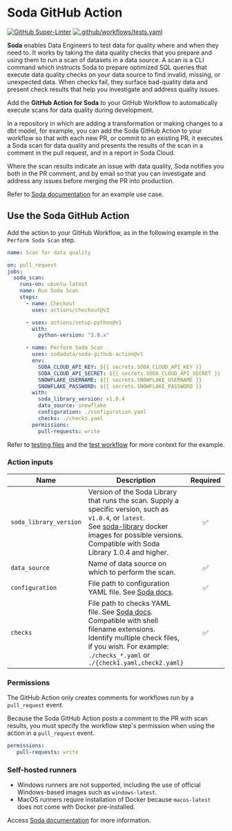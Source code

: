 # Soda GitHub Action
[![GitHub Super-Linter](https://github.com/sodadata/soda-github-action/actions/workflows/linter.yml/badge.svg)](https://github.com/marketplace/actions/super-linter)
[![.github/workflows/tests.yaml](https://github.com/sodadata/soda-github-action/actions/workflows/tests.yaml/badge.svg)](https://github.com/sodadata/soda-github-action/actions/workflows/tests.yaml)

**Soda** enables Data Engineers to test data for quality where and when they need to. It works by taking the data quality checks that you prepare and using them to run a scan of datasets in a data source. 
A scan is a CLI command which instructs Soda to prepare optimized SQL queries that execute data quality checks on your data source to find invalid, missing, or unexpected data. When checks fail, they surface bad-quality data and present check results that help you investigate and address quality issues.

Add the **GitHub Action for Soda** to your GitHub Workflow to automatically execute scans for data quality during development.

In a repository in which are adding a transformation or making changes to a dbt model, for example, you can add the Soda GitHub Action to your workflow so that with each new PR, or commit to an existing PR, it executes a Soda scan for data quality and presents the results of the scan in a comment in the pull request, and in a report in Soda Cloud.

Where the scan results indicate an issue with data quality, Soda notifies you both in the PR comment, and by email so that you can investigate and address any issues before merging the PR into production.

Refer to [Soda documentation](https://docs.soda.io/soda/quick-start-dev.html) for an example use case.

## Use the Soda GitHub Action

Add the action to your GitHub Workflow, as in the following example in the `Perform Soda Scan` step.

```yaml
name: Scan for data quality

on: pull_request
jobs:
  soda_scan:
    runs-on: ubuntu-latest
    name: Run Soda Scan
    steps:
      - name: Checkout
        uses: actions/checkout@v3

      - uses: actions/setup-python@v1
        with:
          python-version: "3.8.x"

      - name: Perform Soda Scan
        uses: sodadata/soda-github-action@v1
        env:
          SODA_CLOUD_API_KEY: ${{ secrets.SODA_CLOUD_API_KEY }}
          SODA_CLOUD_API_SECRET: ${{ secrets.SODA_CLOUD_API_SECRET }}
          SNOWFLAKE_USERNAME: ${{ secrets.SNOWFLAKE_USERNAME }}
          SNOWFLAKE_PASSWORD: ${{ secrets.SNOWFLAKE_PASSWORD }}
        with:
          soda_library_version: v1.0.4
          data_source: snowflake
          configuration: ./configuration.yaml
          checks: ./checks.yaml
        permissions: 
          pull-requests: write 
```
Refer to [testing files](https://github.com/sodadata/soda-github-action/tree/main/testing) and the [test workflow](https://github.com/sodadata/soda-github-action/blob/main/.github/workflows/tests.yaml) for more context for the example.


### Action inputs
| Name | Description | Required | Default |
| --- | --- | :---: | :---: |
| `soda_library_version` | Version of the Soda Library that runs the scan. Supply a specific version, such as `v1.0.4`, or `latest`. <br /> See [soda-library](https://hub.docker.com/r/sodadata/soda-library/tags) docker images for possible versions. Compatible with Soda Library 1.0.4 and higher. | ✅ | - |
| `data_source` | Name of data source on which to perform the scan. | ✅ | - |
| `configuration` | File path to configuration YAML file. See [Soda docs](https://go.soda.io/configure). | ✅ | - |
| `checks` | File path to checks YAML file. See [Soda docs](https://go.soda.io/configure). Compatible with shell filename extensions.<br /> Identify multiple check files, if you wish. For example: `./checks_*.yaml` or `./{check1.yaml,check2.yaml}` | ✅ | - |


### Permissions
The GitHub Action only creates comments for workflows run by a `pull_request` event.

Because the Soda GitHub Action posts a comment to the PR with scan results, you must specify the workflow step's permission when using the action in a `pull_request` event.
```yaml
permissions: 
   pull-requests: write 
```


### Self-hosted runners

- Windows runners are not supported, including the use of official Windows-based images such as `windows-latest`.
- MacOS runners require installation of Docker because `macos-latest` does not come with Docker pre-installed.

Access [Soda documentation](https://go.soda.io/docs) for more information.